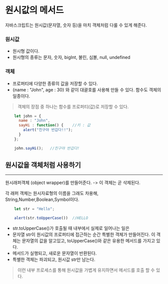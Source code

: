 # 원시값의 메서드

자바스크립트는 원시값(문자열, 숫자 등)을 마치 객체처럼 다룰 수 있게 해준다. 

### 원시값
- 원시형 값이다.
- 원시형의 종류는 문자, 숫자, bigInt, 불린, 심볼, null, undefined

### 객체
- 프로퍼티에 다양한 종류의 값을 저장할 수 있다.
- {name : "John", age : 30} 와 같이 대괄호를 사용해 만들 수 있다. 함수도 객체의 일종이다.

> 객체의 장점 중 하나는 함수를 프로퍼티(값)로 저장할 수 있다.

```javascript
    let john = {
      name : "John",
      sayHi : function() {    //키 : 값
        alert("친구야 반갑다!!");
      }
    };

    john.sayHi();   //친구야 반갑다!
```

## 원시값을 객체처럼 사용하기
---
원시래퍼객체 (object wrapper)를 만들어준다. -> 이 객체는 곧 삭제된다.

각 래퍼 객체는 원시자료형의 이름을 그래도 차용해, String,Number,Boolean,Symbol이다.

```javascript
    let str = "Hello";

    alert(str.toUpperCase())  //HELLO
```

- str.toUpperCase()가 호출될 때 내부에서 실제로 일어나는 일은
- 문자열 str이 원시값의 프로퍼티에 접근하는 순간 특별한 객체가 만들어진다. 이 객체는 문자열의 값을 알고있고, toUpperCase()와 같은 유용한 메서드를 가지고 있다.
- 메서드가 실행되고, 새로운 문자열이 반환된다.
- 특별한 객체는 파괴되고, 원시값 str만 남는다.

> 이런 내부 프로세스를 통해 원시값을 가볍게 유지하면서 메서드를 호출 할 수 있다.
